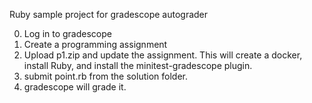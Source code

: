 Ruby sample project for gradescope autograder

0. Log in to gradescope
1. Create a programming assignment
2. Upload p1.zip and update the assignment. This will create a docker, install Ruby, and install the minitest-gradescope plugin.
3. submit point.rb from the solution folder.
4. gradescope will grade it.


